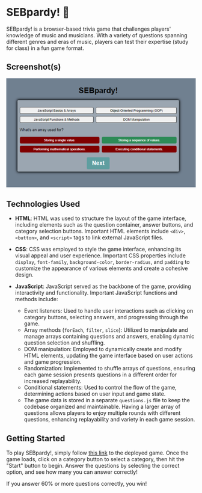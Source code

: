 # SEBpardy! 👾


SEBpardy! is a browser-based trivia game that challenges players' knowledge of music and musicians. With a variety of questions spanning different genres and eras of music, players can test their expertise (study for class) in a fun game format.

## Screenshot(s)

![SEBpardy! Screenshot](https://github.com/redhedredemption/project-1-quiz/blob/main/planning/SEBpardy%20selected.PNG?raw=true)

## Technologies Used

- **HTML**: HTML was used to structure the layout of the game interface, including elements such as the question container, answer buttons, and category selection buttons. Important HTML elements include `<div>`, `<button>`, and `<script>` tags to link external JavaScript files.

- **CSS**: CSS was employed to style the game interface, enhancing its visual appeal and user experience. Important CSS properties include `display`, `font-family`, `background-color`, `border-radius`, and `padding` to customize the appearance of various elements and create a cohesive design.

- **JavaScript**: JavaScript served as the backbone of the game, providing interactivity and functionality. Important JavaScript functions and methods include:
  - Event listeners: Used to handle user interactions such as clicking on category buttons, selecting answers, and progressing through the game.
  - Array methods (`forEach`, `filter`, `slice`): Utilized to manipulate and manage arrays containing questions and answers, enabling dynamic question selection and shuffling.
  - DOM manipulation: Employed to dynamically create and modify HTML elements, updating the game interface based on user actions and game progression.
  - Randomization: Implemented to shuffle arrays of questions, ensuring each game session presents questions in a different order for increased replayability.
  - Conditional statements: Used to control the flow of the game, determining actions based on user input and game state.
  - The game data is stored in a separate `questions.js` file to keep the codebase organized and maintainable. Having a larger array of questions allows players to enjoy multiple rounds with different questions, enhancing replayability and variety in each game session.

## Getting Started

To play SEBpardy!, simply follow [this link](https://redhedredemption.github.io/project-1-quiz/) to the deployed game. Once the game loads, click on a category button to select a category, then hit the "Start" button to begin. Answer the questions by selecting the correct option, and see how many you can answer correctly!

If you answer 60% or more questions correctly, you win!
